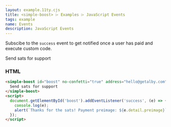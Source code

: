 ```yaml
---
layout: example.11ty.cjs
title: <simple-boost> ⌲ Examples ⌲ JavaScript Events
tags: example
name: Events
description: JavaScript Events
---
```


Subscibe to the `success` event to get notified once a user has paid and execute custom code.

<simple-boost id="boost" no-confetti="true" address="hello@getalby.com">
  Send sats for support
</simple-boost>
<script>
  document.getElementById('boost').addEventListener('success', (e) => {
    console.log(e);
    alert(`Thanks for the sats! Payment preimage: ${e.detail.preimage}`);
  });
</script>

<h3>HTML</h3>

```html
<simple-boost id="boost" no-confetti="true" address="hello@getalby.com">
  Send sats for support
</simple-boost>
<script>
  document.getElementById('boost').addEventListener('success', (e) => {
    console.log(e);
    alert(`Thanks for the sats! Payment preimage: ${e.detail.preimage}`);
  });
</script>
```

